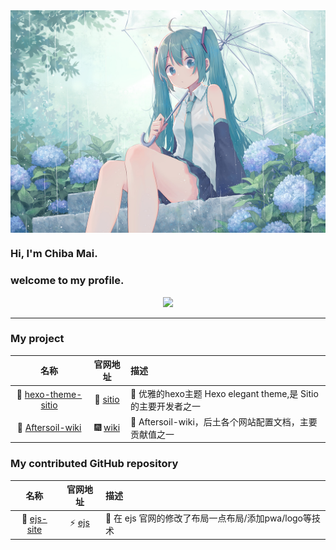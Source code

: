<img align="center" src="https://github.com/hv0905/hv0905/raw/master/cover.jpg"/>

### Hi, I'm Chiba Mai.

### welcome to my profile.
<p align="center">
  <a href="https://github-readme-stats.vercel.app/api?username=thomasvader&theme=default&show_icons=true"><img src="https://github-readme-stats.vercel.app/api?username=thomasvader&theme=default&show_icons=true" /></a>
</p>

---

<!-- [![PGP Key](https://img.shields.io/badge/-PGPkey-0093DD?logo=GNU%20Privacy%20Guard&labelColor=0093DD&logoColor=fff)](https://github.com/kagurazakayashi/pubkey) -->
<!--
[![微博](https://img.shields.io/badge/-微博-E6162D?logo=Sina%20Weibo&labelColor=E6162D&logoColor=fff)](https://weibo.com/5114345126)
[![Twitter](https://img.shields.io/badge/-Twitter-1DA1F2?logo=Twitter&labelColor=1DA1F2&logoColor=fff)](https://twitter.com/Thomavader)
[![相册](https://img.shields.io/badge/-相册-E4405F?logo=Instagram&labelColor=E4405F&logoColor=fff)](https://github.com/)
[![留言](https://img.shields.io/badge/-留言-7719AA?logo=Microsoft%20OneNote&labelColor=7719AA&logoColor=fff)](https://gist.github.com/Thomasvader/47cf3e4599c13b86b06ef3c731335248)
-->
<!-- [![提问箱](https://img.shields.io/badge/-？%20提问箱-FF4088)](https://www.popiask.cn/yashimoe) -->
<!-- [![Donate 捐助](https://img.shields.io/badge/-Donate%20捐助-F7931A?logo=Bitcoin&labelColor=F7931A&logoColor=fff)](https://afdian.net/@yashi) -->

<!--
[![HTML5](https://img.shields.io/static/v1?label=&message=HTML5&color=eb4923)](https://github.com/topics/html?q=html5&unscoped_q=html5)
[![CSS3](https://img.shields.io/static/v1?label=&message=CSS&color=167dbe)](https://github.com/topics/css)
[![JavaScript](https://img.shields.io/static/v1?label=&message=JavaScript&color=f7df1e)](https://github.com/topics/javascript)
[![Vue](https://img.shields.io/static/v1?label=&message=Vue&color=3fb984)](https://github.com/topics/vue)
[![Angular](https://img.shields.io/static/v1?label=&message=Angular&color=dd0031)](https://github.com/topics/angular)
[![React](https://img.shields.io/static/v1?label=&message=React&color=61dbfb)](https://github.com/topics/react)
[![Python](https://img.shields.io/static/v1?label=&message=Python&color=3776AB)](https://github.com/topics/python)
[![C#](https://img.shields.io/static/v1?label=&message=C%23&color=009404)](https://github.com/topics/csharp)
[![Flutter](https://img.shields.io/static/v1?label=&message=Flutter&color=02569b)](https://github.com/topics/flutter)
[![Dart](https://img.shields.io/static/v1?label=&message=Dart&color=00589d)](https://github.com/topics/dart)
[![Electronjs](https://img.shields.io/static/v1?label=&message=Electronjs&color=3b3e4e)](https://github.com/topics/electronjs)
-->

### My project

| 名称 | 官网地址 | 描述 |
| :----: | :---: | :--- | 
| 🎨 [hexo-theme-sitio](https://github.com/Aftersoil/hexo-theme-sitio) | 👗 [sitio](https://sitio.aftersoil.xyz/) | 📜 优雅的hexo主题 Hexo elegant theme,是 Sitio 的主要开发者之一 |
| 📕 [Aftersoil-wiki](https://github.com/Aftersoil/Aftersoil-wiki) | 🎆 [wiki](https://wiki.aftersoil.xyz/) | 📜 Aftersoil-wiki，后土各个网站配置文档，主要贡献值之一 |

### My contributed GitHub repository
| 名称 | 官网地址 | 描述 |
| :----: | :---: | :--- | 
| 🤔 [ejs-site](https://github.com/mde/ejs-site) | ⚡ [ejs](https://ejs.co/) | 📜 在 ejs 官网的修改了布局一点布局/添加pwa/logo等技术 |

<!--
| 🤔  | ✨ []() | 📜  |
- 🔭 I’m currently working on ...
- 🌱 I’m currently learning ...
- 👯 I’m looking to collaborate on ...
- 🤔 I’m looking for help with ...
- 💬 Ask me about ...
- 📫 How to reach me: ...
- 😄 Pronouns: ...
- ⚡ Fun fact: ...
-->
